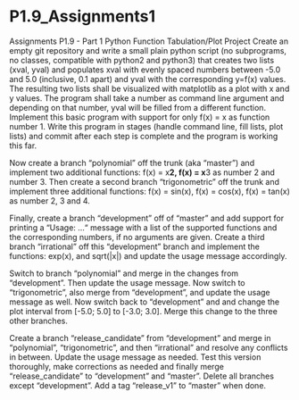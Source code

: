 # P1.9_Assignments1

Assignments P1.9 - Part 1
Python Function Tabulation/Plot Project
Create an empty git repository and write a small plain python script (no subprograms, no
classes, compatible with python2 and python3) that creates two lists (xval, yval) and populates
xval with evenly spaced numbers between -5.0 and 5.0 (inclusive, 0.1 apart) and yval with the
corresponding y=f(x) values. The resulting two lists shall be visualized with matplotlib as a plot
with x and y values. The program shall take a number as command line argument and
depending on that number, yval will be filled from a different function. Implement this basic
program with support for only f(x) = x as function number 1. Write this program in stages (handle
command line, fill lists, plot lists) and commit after each step is complete and the program is
working this far.

Now create a branch “polynomial” off the trunk (aka “master”) and implement two additional
functions: f(x) = x**2, f(x) = x**3 as number 2 and number 3. Then create a second branch
“trigonometric” off the trunk and implement three additional functions: f(x) = sin(x), f(x) = cos(x),
f(x) = tan(x) as number 2, 3 and 4.

Finally, create a branch “development” off of “master” and add support for printing a “Usage: ...“
message with a list of the supported functions and the corresponding numbers, if no arguments
are given. Create a third branch “irrational” off this “development” branch and implement the
functions: exp(x), and sqrt(|x|) and update the usage message accordingly.

Switch to branch “polynomial” and merge in the changes from “development”. Then update the
usage message. Now switch to “trigonometric”, also merge from “development”, and update the
usage message as well. Now switch back to “development” and and change the plot interval
from [-5.0; 5.0] to [-3.0; 3.0]. Merge this change to the three other branches.

Create a branch “release_candidate” from “development” and merge in “polynomial”,
“trigonometric”, and then “irrational” and resolve any conflicts in between. Update the usage
message as needed. Test this version thoroughly, make corrections as needed and finally
merge “release_candidate” to “development” and “master”. Delete all branches except “development”.
Add a tag “release_v1” to “master” when done.
